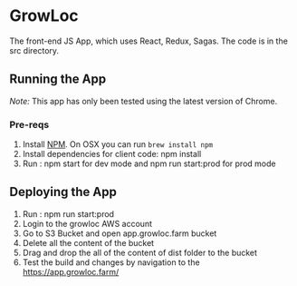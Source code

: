 # GrowLoc

The front-end JS App, which uses React, Redux, Sagas. The code is in the src directory.

## Running the App

_Note:_ This app has only been tested using the latest version of Chrome.

### Pre-reqs

1. Install [NPM](https://docs.npmjs.com/cli/v6/commands/npm-install). On OSX you can run `brew install npm`
2. Install dependencies for client code: npm install
3. Run : npm start for dev mode and npm run start:prod for prod mode

## Deploying the App

1. Run : npm run start:prod
2. Login to the growloc AWS account
3. Go to S3 Bucket and open app.growloc.farm bucket
4. Delete all the content of the bucket
5. Drag and drop the all of the content of dist folder to the bucket
6. Test the build and changes by navigation to the https://app.growloc.farm/
